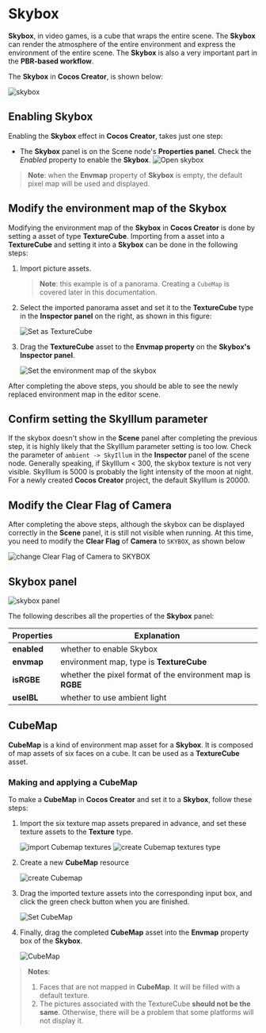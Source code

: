 # Skybox

__Skybox__, in video games, is a cube that wraps the entire scene. The __Skybox__ can render the atmosphere of the entire environment and express the environment of the entire scene. The __Skybox__ is also a very important part in the __PBR-based workflow__.

The __Skybox__ in __Cocos Creator__, is shown below:

![skybox](skybox/Skybox.png)

## Enabling Skybox

Enabling the __Skybox__ effect in __Cocos Creator__, takes just one step:

  - The __Skybox__ panel is on the Scene node's __Properties panel__. Check the *Enabled* property to enable the __Skybox__.
  ![Open skybox](skybox/SkyboxPanel.jpg)

 > **Note**: when the **Envmap** property of __Skybox__ is empty, the default pixel map will be used and displayed.

## Modify the environment map of the Skybox

Modifying the environment map of the __Skybox__ in __Cocos Creator__ is done by setting a asset of type __TextureCube__. Importing from a asset into a __TextureCube__ and setting it into a __Skybox__ can be done in the following steps:

1. Import picture assets.
    > **Note**: this example is of a panorama. Creating a `CubeMap` is covered later in this documentation.

2. Select the imported panorama asset and set it to the __TextureCube__ type in the __Inspector panel__ on the right, as shown in this figure:

    ![Set as TextureCube](skybox/TextureCube.jpg)

3. Drag the __TextureCube__ asset to the __Envmap property__ on the __Skybox's Inspector panel__.

    ![Set the environment map of the skybox](skybox/EnvmapSet.jpg)

After completing the above steps, you should be able to see the newly replaced environment map in the editor scene.

## Confirm setting the SkyIllum parameter
If the skybox doesn't show in the __Scene__ panel after completing the previous step, it is highly likely that the SkyIllum parameter setting is too low. Check the parameter of `ambient -> SkyIllum` in the __Inspector__ panel of the scene node. Generally speaking, if SkyIllum < 300, the skybox texture is not very visible. SkyIllum is 5000 is probably the light intensity of the moon at night. For a newly created __Cocos Creator__ project, the default SkyIllum is 20000.

## Modify the Clear Flag of Camera
After completing the above steps, although the skybox can be displayed correctly in the __Scene__ panel, it is still not visible when running. At this time, you need to modify the __Clear Flag__ of __Camera__ to `SKYBOX`, as shown below

![change Clear Flag of Camera to SKYBOX](skybox/SkyboxCamera.jpg)


## Skybox panel

![skybox panel](skybox/SkyboxDetail.jpg)

The following describes all the properties of the __Skybox__ panel:

| Properties | Explanation |
| --- | --- |
| **enabled** | whether to enable Skybox |
| **envmap** | environment map, type is __TextureCube__ |
| **isRGBE** | whether the pixel format of the environment map is __RGBE__ |
| **useIBL** | whether to use ambient light |

## CubeMap

__CubeMap__ is a kind of environment map asset for a __Skybox__. It is composed of map assets of six faces on a cube. It can be used as a __TextureCube__ asset.

### Making and applying a CubeMap

To make a __CubeMap__ in __Cocos Creator__ and set it to a __Skybox__, follow these steps:

1. Import the six texture map assets prepared in advance, and set these texture assets to the __Texture__ type.

    ![import Cubemap textures](skybox/Cubemap_Textures.png)
    ![create Cubemap textures type](skybox/Cubemap_Textures_type.png)

2. Create a new __CubeMap__ resource

    ![create Cubemap](skybox/Cubemap_Create.png)

3. Drag the imported texture assets into the corresponding input box, and click the green check button when you are finished.

    ![Set CubeMap](skybox/Cubemap_Inspector.png)

4. Finally, drag the completed __CubeMap__ asset into the __Envmap__ property box of the __Skybox__.

    ![CubeMap](skybox/Cubemap_Show.png)

> **Notes**:
> 1. Faces that are not mapped in __CubeMap__. It will be filled with a default texture.
> 2. The pictures associated with the TextureCube **should not be the same**. Otherwise, there will be a problem that some platforms will not display it.
